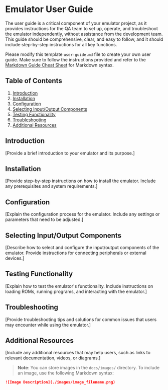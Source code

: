 # Emulator User Guide

The user guide is a critical component of your emulator project, as it provides instructions for the QA team to set up, operate, and troubleshoot the emulator independently, without assistance from the development team. This guide should be comprehensive, clear, and easy to follow, and it should include step-by-step instructions for all key functions.

Please modify this template `user-guide.md` file to create your own user guide. Make sure to follow the instructions provided and refer to the [Markdown Guide Cheat Sheet](https://www.markdownguide.org/cheat-sheet/) for Markdown syntax.

## Table of Contents

1. [Introduction](#introduction)
2. [Installation](#installation)
3. [Configuration](#configuration)
4. [Selecting Input/Output Components](#selecting-inputoutput-components)
5. [Testing Functionality](#testing-functionality)
6. [Troubleshooting](#troubleshooting)
7. [Additional Resources](#additional-resources)

## Introduction

[Provide a brief introduction to your emulator and its purpose.]

## Installation

[Provide step-by-step instructions on how to install the emulator. Include any prerequisites and system requirements.]

## Configuration

[Explain the configuration process for the emulator. Include any settings or parameters that need to be adjusted.]

## Selecting Input/Output Components

[Describe how to select and configure the input/output components of the emulator. Provide instructions for connecting peripherals or external devices.]

## Testing Functionality

[Explain how to test the emulator's functionality. Include instructions on loading ROMs, running programs, and interacting with the emulator.]

## Troubleshooting

[Provide troubleshooting tips and solutions for common issues that users may encounter while using the emulator.]

## Additional Resources

[Include any additional resources that may help users, such as links to relevant documentation, videos, or diagrams.]

> **Note**: You can store images in the `docs/images/` directory. To include an image, use the following Markdown syntax:

```markdown
![Image Description](./images/image_filename.png)
```